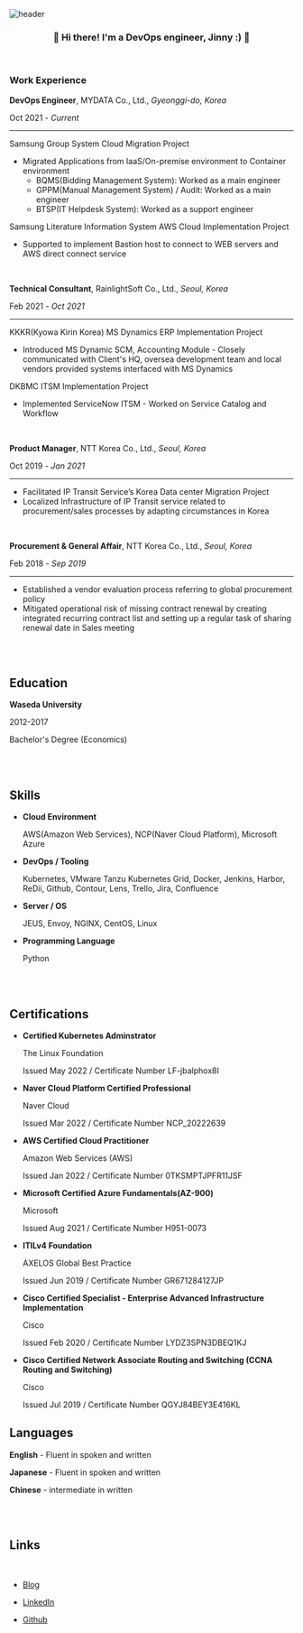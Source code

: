 ![header](https://capsule-render.vercel.app/api?type=transparent&color=ffffff&height=300&section=header&text=release:Canary&fontColor=000000&fontSize=90)
<h3 align="center"> 👋 Hi there! I'm a DevOps engineer, Jinny :) 👋 </h3>
<br/>

### Work Experience

**DevOps Engineer**, MYDATA Co., Ltd., *Gyeonggi-do, Korea*

Oct 2021 *- Current*

---

Samsung Group System Cloud Migration Project

- Migrated Applications from IaaS/On-premise environment to Container environment
    - BQMS(Bidding Management System): Worked as a main engineer
    - GPPM(Manual Management System) / Audit: Worked as a main engineer
    - BTSP(IT Helpdesk System): Worked as a support engineer

Samsung Literature Information System AWS Cloud Implementation Project 

- Supported to implement Bastion host to connect to WEB servers and AWS direct connect service

<br/>

**Technical Consultant**, RainlightSoft Co., Ltd., *Seoul, Korea*

Feb 2021 *- Oct 2021*

---

KKKR(Kyowa Kirin Korea) MS Dynamics ERP Implementation Project

- Introduced MS Dynamic SCM, Accounting Module - Closely communicated with Client's HQ, oversea development team and local vendors provided systems interfaced with MS Dynamics

DKBMC ITSM Implementation Project

- Implemented ServiceNow ITSM - Worked on Service Catalog and Workflow

<br/>

**Product Manager**, NTT Korea Co., Ltd., *Seoul, Korea*

Oct 2019 *- Jan 2021*

---

- Facilitated IP Transit Service’s Korea Data center Migration Project
- Localized Infrastructure of IP Transit service related to procurement/sales processes by adapting circumstances in Korea

<br/>

**Procurement & General Affair**, NTT Korea Co., Ltd., *Seoul, Korea*

Feb 2018 *- Sep 2019*

---

- Established a vendor evaluation process referring to global procurement policy
- Mitigated operational risk of missing contract renewal by creating integrated recurring contract list and setting up a regular task of sharing renewal date in Sales meeting

<br/><br/>

## **Education**

**Waseda University**

2012-2017

Bachelor's Degree (Economics)

<br/><br/>

## **Skills**

- **Cloud Environment**
    
    AWS(Amazon Web Services), NCP(Naver Cloud Platform), Microsoft Azure
    
- **DevOps / Tooling**
    
    Kubernetes, VMware Tanzu Kubernetes Grid, Docker, Jenkins, Harbor, ReDii, Github, Contour, Lens, Trello, Jira, Confluence
    
- **Server / OS**
    
    JEUS, Envoy, NGINX, CentOS, Linux
    
- **Programming Language**
    
    Python
    
<br/><br/>

## **Certifications**

- **Certified Kubernetes Adminstrator**
    
    The Linux Foundation
    
    Issued May 2022 / Certificate Number LF-jbalphox8I
    
- **Naver Cloud Platform Certified Professional**
    
    Naver Cloud
    
    Issued Mar 2022 / Certificate Number NCP_20222639
    
- **AWS Certified Cloud Practitioner**
    
    Amazon Web Services (AWS)
    
    Issued Jan 2022 / Certificate Number 0TKSMPTJPFR11JSF
    
- **Microsoft Certified Azure Fundamentals(AZ-900)**
    
    Microsoft
    
    Issued Aug 2021 / Certificate Number H951-0073
    
- **ITILv4 Foundation**
    
    AXELOS Global Best Practice
    
    Issued Jun 2019 / Certificate Number GR671284127JP
    
- **Cisco Certified Specialist - Enterprise Advanced Infrastructure Implementation**
    
    Cisco
    
    Issued Feb 2020 / Certificate Number LYDZ3SPN3DBEQ1KJ
    
- **Cisco Certified Network Associate Routing and Switching (CCNA Routing and Switching)**
    
    Cisco
    
    Issued Jul 2019 / Certificate Number QGYJ84BEY3E416KL
    

## **Languages**

**English** - Fluent in spoken and written

**Japanese** - Fluent in spoken and written

**Chinese** - intermediate in written

<br/><br/>

## **Links**

<br/>

- [Blog](https://jinnypark9393.github.io/categories/)

- [LinkedIn](https://www.linkedin.com/in/%EC%A7%84%EC%9D%B4-%EB%B0%95-07569118b/)

- [Github](https://github.com/jinnypark9393)    
    

<!--
**jinnypark9393/jinnypark9393** is a ✨ _special_ ✨ repository because its `README.md` (this file) appears on your GitHub profile.

Here are some ideas to get you started:

- 🔭 I’m currently working on ...
- 🌱 I’m currently learning ...
- 👯 I’m looking to collaborate on ...
- 🤔 I’m looking for help with ...
- 💬 Ask me about ...
- 📫 How to reach me: ...
- 😄 Pronouns: ...
- ⚡ Fun fact: ...
-->
